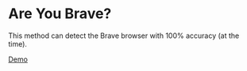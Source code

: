 # Are You Brave?

This method can detect the Brave browser with 100% accuracy (at the time).

[Demo](https://extensions.inrialpes.fr/brave/)
